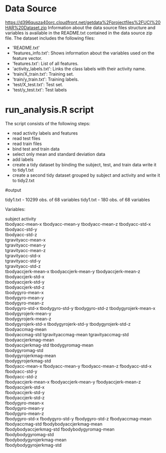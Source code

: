 # Data Source

https://d396qusza40orc.cloudfront.net/getdata%2Fprojectfiles%2FUCI%20HAR%20Dataset.zip
Information about the data source files structure and variables is available in the README.txt contained in the data source zip file.
The dataset includes the following files:
- 'README.txt'
- 'features_info.txt': Shows information about the variables used on the feature vector.
- 'features.txt': List of all features.
- 'activity_labels.txt': Links the class labels with their activity name.
- 'train/X_train.txt': Training set.
- 'train/y_train.txt': Training labels.
- 'test/X_test.txt': Test set.
- 'test/y_test.txt': Test labels

# run_analysis.R script

The script consists of the following steps:
- read activity labels and features
- read test files 
- read train files
- bind test and train data
- select only mean and standard deviation data
- add labels
- create a tidy dataset by binding the subject, test, and train data write it to tidy1.txt
- create a second tidy dataset grouped by subject and activity and write it to tidy2.txt

#output

tidy1.txt - 10299 obs. of 68 variables
tidy1.txt - 180 obs. of 68 variables

Variables:

subject	
activity	
tbodyacc-mean-x	
tbodyacc-mean-y	
tbodyacc-mean-z	
tbodyacc-std-x	
tbodyacc-std-y	
tbodyacc-std-z	
tgravityacc-mean-x	
tgravityacc-mean-y	
tgravityacc-mean-z	
tgravityacc-std-x	
tgravityacc-std-y	
tgravityacc-std-z	
tbodyaccjerk-mean-x	
tbodyaccjerk-mean-y	
tbodyaccjerk-mean-z	
tbodyaccjerk-std-x	
tbodyaccjerk-std-y	
tbodyaccjerk-std-z	
tbodygyro-mean-x	
tbodygyro-mean-y	
tbodygyro-mean-z	
tbodygyro-std-x	
tbodygyro-std-y	
tbodygyro-std-z	
tbodygyrojerk-mean-x	
tbodygyrojerk-mean-y	
tbodygyrojerk-mean-z	
tbodygyrojerk-std-x	
tbodygyrojerk-std-y	
tbodygyrojerk-std-z	
tbodyaccmag-mean	
tbodyaccmag-std	
tgravityaccmag-mean	
tgravityaccmag-std	
tbodyaccjerkmag-mean	
tbodyaccjerkmag-std	
tbodygyromag-mean	
tbodygyromag-std	
tbodygyrojerkmag-mean	
tbodygyrojerkmag-std	
fbodyacc-mean-x	
fbodyacc-mean-y	
fbodyacc-mean-z	
fbodyacc-std-x	
fbodyacc-std-y	
fbodyacc-std-z	
fbodyaccjerk-mean-x	
fbodyaccjerk-mean-y	
fbodyaccjerk-mean-z	
fbodyaccjerk-std-x	
fbodyaccjerk-std-y	
fbodyaccjerk-std-z	
fbodygyro-mean-x	
fbodygyro-mean-y	
fbodygyro-mean-z	
fbodygyro-std-x	
fbodygyro-std-y	
fbodygyro-std-z	
fbodyaccmag-mean	
fbodyaccmag-std	
fbodybodyaccjerkmag-mean	
fbodybodyaccjerkmag-std	
fbodybodygyromag-mean	
fbodybodygyromag-std	
fbodybodygyrojerkmag-mean	
fbodybodygyrojerkmag-std



